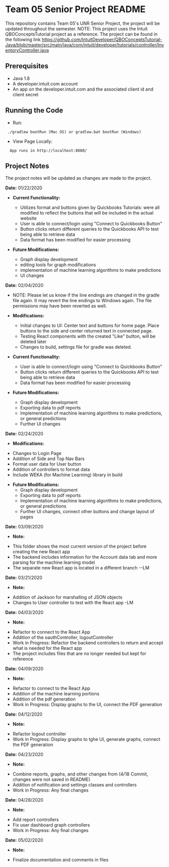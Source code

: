 # Team 05 Senior Project README
This repository contains Team 05's UNR Senior Project, the project will be updated throughout the semester.
NOTE: This project uses the Intuit QBOConceptsTutorial project as a reference. The project can be found in
the following link https://github.com/IntuitDeveloper/QBOConceptsTutorial-Java/blob/master/src/main/java/com/intuit/developer/tutorials/controller/InventoryController.java

## Prerequisites

* Java 1.8
* A developer.intuit.com account
* An app on the developer.intuit.com and the associated client id and client secret

## Running the Code

   * Run:
  ```
   ./gradlew bootRun (Mac OS) or gradlew.bat bootRun (Windows)
   ```

  * View Page Locally:
  ```
    App runs in http://localhost:8080/
   ```

## Project Notes
The project notes will be updated as changes are made to the project.

**Date:** 01/22/2020
* **Current Functionality:**
    - Utilizes format and buttons given by Quickbooks Tutorials: were all modified to reflect the buttons that will be included in the actual website
    - User is able to connect/login using "Connect to Quickbooks Button"
    - Button clicks return different queries to the Quickbooks API to test being able to retrieve data
    - Data format has been modified for easier processing

* **Future Modifications:**
    - Graph display development
    - editing tools for graph modifications
    - implementation of machine learning algorithms to make predictions
    - UI changes

**Date:** 02/04/2020
* NOTE: Please let us know if the line endings are changed in the gradle file again. It may revert the line endings to Windows again.
    The file permissions may have been reverted as well.
* **Modifications:**
  - Initial changes to UI: Center text and buttons for home page. Place buttons to the side and center returned text in connected page.
  - Testing React components with the created "Like" button, will be deleted later
  - Changes to build, settings file for gradle was deleted.

* **Current Functionality:**
   - User is able to connect/login using "Connect to Quickbooks Button"
   - Button clicks return different queries to the Quickbooks API to test being able to retrieve data
   - Data format has been modified for easier processing

* **Future Modifications:**
   - Graph display development
   - Exporting data to pdf reports
   - Implementation of machine learning algorithms to make predictions, or general predictions
   - Further UI changes

**Date:** 02/24/2020
* **Modifications:**
- Changes to Login Page
- Addition of Side and Top Nav Bars
- Format user data for User button
- Addition of controllers to format data
- Include WEKA (for Machine Learning) library in build

* **Future Modifications:**
  - Graph display development
  - Exporting data to pdf reports
  - Implementation of machine learning algorithms to make predictions, or general predictions
  - Further UI changes, connect other buttons and change layout of pages

**Date:** 03/09/2020
* **Note:**
- This folder shows the most current version of the project before creating the new React app
- The backend includes information for the Account data tab and more parsing for the machine learning model
- The separate new React app is located in a different branch --LM

**Date:** 03/21/2020
* **Note:**
- Addition of Jackson for marshalling of JSON objects
- Changes to User controller to test with the React app -LM

**Date:** 04/03/2020
* **Note:**
- Refactor to connect to the React App
- Addition of the oauthController, logoutController
- Work in Progress: Refactor the backend controllers to return and accept what is needed for the React app
- The project includes files that are no longer needed but kept for reference

**Date:** 04/09/2020
* **Note:**
- Refactor to connect to the React App
- Addition of the machine learning portions
- Addition of the pdf generation
- Work in Progress: Display graphs to the UI, connect the PDF generation

**Date:** 04/12/2020
* **Note:**
- Refactor logout controller
- Work in Progress: Display graphs to tghe UI, generate graphs, connect the PDF generation

**Date:** 04/23/2020
* **Note:**
- Combine reports, graphs, and other changes from (4/18 Commit, changes were not saved in README)
- Addition of notification and settings classes and controllers
- Work in Progress: Any final changes

**Date:** 04/28/2020
* **Note:**
- Add report controllers
- Fix user dashboard graph controllers
- Work in Progress: Any final changes

**Date:** 05/02/2020
* **Note:**
- Finalize documentation and comments in files

